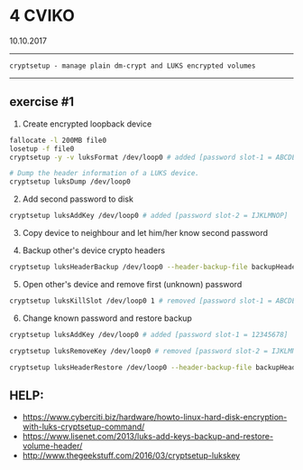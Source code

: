 # 4 CVIKO
10.10.2017

---

```
cryptsetup - manage plain dm-crypt and LUKS encrypted volumes
```

---

## exercise #1
1. Create encrypted loopback device
```sh
fallocate -l 200MB file0
losetup -f file0
cryptsetup -y -v luksFormat /dev/loop0 # added [password slot-1 = ABCDEFGH]

# Dump the header information of a LUKS device.
cryptsetup luksDump /dev/loop0
```
2. Add second password to disk
```sh
cryptsetup luksAddKey /dev/loop0 # added [password slot-2 = IJKLMNOP]
```
3. Copy device to neighbour and let him/her know second password

4. Backup other's device crypto headers
```sh
cryptsetup luksHeaderBackup /dev/loop0 --header-backup-file backupHeaderFile
```
5. Open other's device and remove first (unknown) password
```sh
cryptsetup luksKillSlot /dev/loop0 1 # removed [password slot-1 = ABCDEFGH]
```
6. Change known password and restore backup
```sh
cryptsetup luksAddKey /dev/loop0 # added [password slot-1 = 12345678]

cryptsetup luksRemoveKey /dev/loop0 # removed [password slot-2 = IJKLMNOP]

cryptsetup luksHeaderRestore /dev/loop0 --header-backup-file backupHeaderFile
```

## HELP:
* https://www.cyberciti.biz/hardware/howto-linux-hard-disk-encryption-with-luks-cryptsetup-command/
* https://www.lisenet.com/2013/luks-add-keys-backup-and-restore-volume-header/
* http://www.thegeekstuff.com/2016/03/cryptsetup-lukskey
